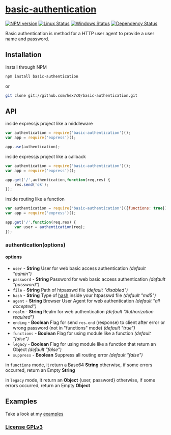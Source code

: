 # [basic-authentication](http://supergiovane.tk/#/basic-authentication)

[![NPM version](https://img.shields.io/npm/v/basic-authentication.svg)](https://www.npmjs.com/package/basic-authentication)
[![Linux Status](https://img.shields.io/travis/hex7c0/basic-authentication.svg?label=linux)](https://travis-ci.org/hex7c0/basic-authentication)
[![Windows Status](https://img.shields.io/appveyor/ci/hex7c0/basic-authentication.svg?label=windows)](https://ci.appveyor.com/project/hex7c0/basic-authentication)
[![Dependency Status](https://img.shields.io/david/hex7c0/basic-authentication.svg)](https://david-dm.org/hex7c0/basic-authentication)

Basic authentication is method for a HTTP user agent to provide a user name and password.

## Installation

Install through NPM

```bash
npm install basic-authentication
```
or
```bash
git clone git://github.com/hex7c0/basic-authentication.git
```

## API

inside expressjs project like a middleware
```js
var authentication = require('basic-authentication')();
var app = require('express')();

app.use(authentication);
```

inside expressjs project like a callback
```js
var authentication = require('basic-authentication')();
var app = require('express')();

app.get('/',authentication,function(req,res) {
    res.send('ok');
});
```

inside routing like a function
```js
var authentication = require('basic-authentication')({functions: true});
var app = require('express')();

app.get('/',function(req,res) {
    var user = authentication(req);
});
```

### authentication(options)

#### options

 - `user` - **String** User for web basic access authentication *(default "admin")*
 - `password` - **String** Password for web basic access authentication *(default "password")*
 - `file` - **String** Path of htpasswd file *(default "disabled")*
 - `hash` - **String** Type of [hash](http://nodejs.org/api/crypto.html#crypto_crypto_createhash_algorithm) inside your htpasswd file *(default "md5")*
 - `agent` - **String** Browser User Agent for web authentication *(default "all accepted")*
 - `realm` - **String** Realm for web authentication *(default "Authorization required")*
 - `ending` - **Boolean** Flag for send `res.end` (response) to client after error or wrong password (not in "functions" mode) *(default "true")*
 - `functions` - **Boolean** Flag for using module like a function *(default "false")*
 - `legacy` - **Boolean** Flag for using module like a function that return an Object *(default "false")*
 - `suppress` - **Boolean** Suppress all routing error *(default "false")*

in `functions` mode, it return a Base64 **String** otherwise, if some errors occurred, return an Empty **String**

in `legacy` mode, it return an **Object** {user, password} otherwise, if some errors occurred, return an Empty **Object**

## Examples

Take a look at my [examples](examples)

### [License GPLv3](LICENSE)
